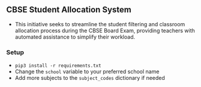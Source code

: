 ## CBSE Student Allocation System

- This initiative seeks to streamline the student filtering and classroom allocation process during the CBSE Board Exam, providing teachers with automated assistance to simplify their workload.

### Setup

- `pip3 install -r requirements.txt`
- Change the `school` variable to your preferred school name
- Add more subjects to the `subject_codes` dictionary if needed
